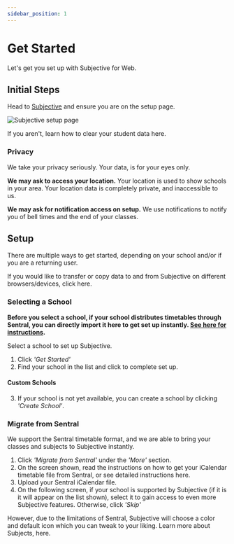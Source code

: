 ```yaml
---
sidebar_position: 1
---
```


# Get Started

Let's get you set up with Subjective for Web.

## Initial Steps

Head to [Subjective](https://app.subjective.school) and ensure you are on the setup page.

![Subjective setup page](/img/select-page.png)

If you aren't, learn how to clear your student data here.

### Privacy

We take your privacy seriously. Your data, is for your eyes only.

**We may ask to access your location.** Your location is used to show schools in your area. Your location data is completely private, and inaccessible to us.

**We may ask for notification access on setup.** We use notifications to notify you of bell times and the end of your classes.

## Setup

There are multiple ways to get started, depending on your school and/or if you are a returning user.

If you would like to transfer or copy data to and from Subjective on different browsers/devices, click here.

### Selecting a School

**Before you select a school, if your school distributes timetables through Sentral, you can directly import it here to get set up instantly. [See here for instructions](#migrate-from-sentral).**

Select a school to set up Subjective.

1. Click *'Get Started'*
2. Find your school in the list and click to complete set up.

#### Custom Schools
3. If your school is not yet available, you can create a school by clicking *'Create School'*.

### Migrate from Sentral

We support the Sentral timetable format, and we are able to bring your classes and subjects to Subjective instantly.

1. Click *'Migrate from Sentral'* under the *'More'* section.
2. On the screen shown, read the instructions on how to get your iCalendar timetable file from Sentral, or see detailed instructions here.
3. Upload your Sentral iCalendar file.
4. On the following screen, if your school is supported by Subjective (if it is it will appear on the list shown), select it to gain access to even more Subjective features. Otherwise, click *'Skip'*

However, due to the limitations of Sentral, Subjective will choose a color and default icon which you can tweak to your liking.
Learn more about Subjects, here.
